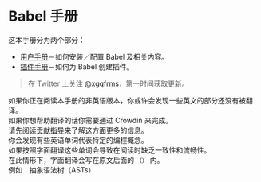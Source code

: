 # Babel 手册


这本手册分为两个部分：

  * [用户手册](user-handbook.md)－如何安装／配置 Babel 及相关内容。
  * [插件手册](plugin-handbook.md)－如何为 Babel 创建插件。

> 在 Twitter 上关注 [@xgqfrms](https://twitter.com/xgqfrms)，第一时间获取更新。

如果你正在阅读本手册的非英语版本，你或许会发现一些英文的部分还没有被翻译。   
如果你想帮助翻译的话你需要通过 Crowdin 来完成。   
请先阅读[贡献指导](contributing.md)来了解这方面更多的信息。   
你会发现有些英语单词代表特定的编程概念。   
如果按照字面翻译这些单词会导致在阅读时缺乏一致性和流畅性。   
在此情形下，字面翻译会写在原文后面的 `（）` 内。  
例如：抽象语法树（ASTs） 

